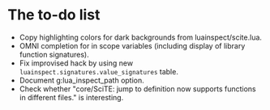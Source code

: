 # The to-do list

 * Copy highlighting colors for dark backgrounds from luainspect/scite.lua.
 * OMNI completion for in scope variables (including display of library function signatures).
 * Fix improvised hack by using new `luainspect.signatures.value_signatures` table.
 * Document g:lua_inspect_path option.
 * Check whether "core/SciTE: jump to definition now supports functions in different files." is interesting.

